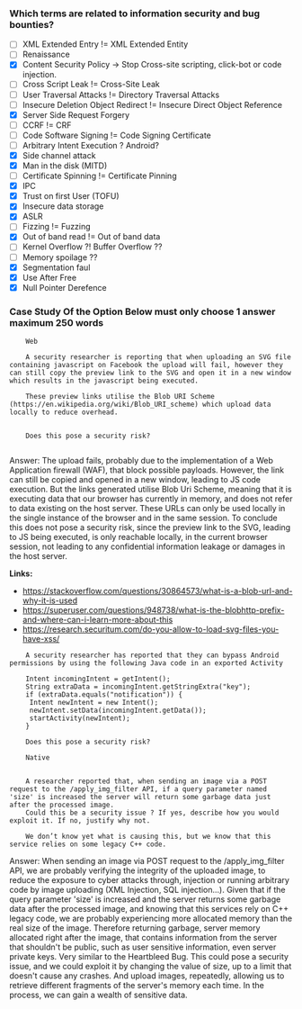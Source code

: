 ### **Which terms are related to information security and bug bounties?**

- [ ] XML Extended Entry != XML Extended Entity
- [ ] Renaissance
- [x] Content Security Policy -> Stop Cross-site scripting, click-bot or code injection.
- [ ] Cross Script Leak != Cross-Site Leak
- [ ] User Traversal Attacks != Directory Traversal Attacks
- [ ] Insecure Deletion Object Redirect != Insecure Direct Object Reference
- [x] Server Side Request Forgery
- [ ] CCRF != CRF 
- [ ] Code Software Signing != Code Signing Certificate
- [ ] Arbitrary Intent Execution ? Android?
- [x] Side channel attack
- [x] Man in the disk (MITD)
- [ ] Certificate Spinning != Certificate Pinning 
- [x] IPC
- [x] Trust on first User (TOFU)
- [x] Insecure data storage 
- [x] ASLR
- [ ] Fizzing != Fuzzing
- [x] Out of band read != Out of band data
- [ ] Kernel Overflow ?! Buffer Overflow ??
- [ ] Memory spoilage ??
- [x] Segmentation faul
- [x] Use After Free
- [x] Null Pointer Derefence

### Case Study Of the Option Below must only choose 1 answer maximum 250 words

```question
	Web

	A security researcher is reporting that when uploading an SVG file containing javascript on Facebook the upload will fail, however they can still copy the preview link to the SVG and open it in a new window which results in the javascript being executed. 

	These preview links utilise the Blob URI Scheme (https://en.wikipedia.org/wiki/Blob_URI_scheme) which upload data locally to reduce overhead.
	 

	Does this pose a security risk?
	
```

Answer: The upload fails, probably due to the implementation of a Web Application firewall (WAF), that block possible payloads. However, the link can still be copied and opened in a new window, leading to JS code execution. But the links generated utilise Blob Uri Scheme, meaning that it is executing data that our browser has currently in memory, and does not refer to data existing on the host server. These URLs can only be used locally in the single instance of the browser and in the same session. 
	To conclude this does not pose a security risk, since the preview link to the SVG, leading to JS being executed, is only reachable locally, in the current browser session, not leading to any confidential information leakage or damages in the host server.

**Links:** 
* https://stackoverflow.com/questions/30864573/what-is-a-blob-url-and-why-it-is-used
* https://superuser.com/questions/948738/what-is-the-blobhttp-prefix-and-where-can-i-learn-more-about-this
* https://research.securitum.com/do-you-allow-to-load-svg-files-you-have-xss/

```question 
	A security researcher has reported that they can bypass Android permissions by using the following Java code in an exported Activity

	Intent incomingIntent = getIntent();
	String extraData = incomingIntent.getStringExtra("key");
	if (extraData.equals("notification")) {
	 Intent newIntent = new Intent();
	 newIntent.setData(incomingIntent.getData());
	 startActivity(newIntent);
	}

	Does this pose a security risk?
```

```question
	Native
	 

	A researcher reported that, when sending an image via a POST request to the /apply_img_filter API, if a query parameter named 'size' is increased the server will return some garbage data just after the processed image.
	Could this be a security issue ? If yes, describe how you would exploit it. If no, justify why not.

	We don’t know yet what is causing this, but we know that this service relies on some legacy C++ code.
```

Answer: When sending an image via POST request to the /apply_img_filter API, we are probably verifying the integrity of the uploaded image, to reduce the exposure to cyber attacks through, injection or running arbitrary code by image uploading (XML Injection, SQL injection...). Given that if the query parameter 'size' is increased and the server returns some garbage data after the processed image, and knowing that this services rely on C++ legacy code, we are probably experiencing more allocated memory than the real size of the image. Therefore returning garbage, server memory allocated right after the image, that contains information from the server that shouldn't be public, such as user sensitive information, even server private keys. Very similar to the Heartbleed Bug. 
	This could pose a security issue, and we could exploit it by changing the value of size, up to a limit that doesn't cause any crashes. And upload images, repeatedly, allowing us to retrieve different fragments of the server's memory each time. In the process, we can gain a wealth of sensitive data.  


